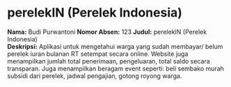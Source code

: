 # perelekIN (Perelek Indonesia)

**Nama:** Budi Purwantoni
**Nomor Absen:** 123
**Judul:** perelekIN (Perelek Indonesia)  
**Deskripsi:** Aplikasi untuk mengetahui warga yang sudah membayar/ belum perelek iuran bulanan RT setempat secara online. Website juga menampilkan jumlah total penerimaan, pengeluaran, total saldo secara transparan. Juga menampilkan beragam event seperti: beli sembako murah subsidi dari perelek, jadwal pengajian, gotong royong warga.